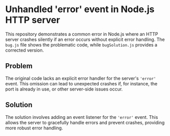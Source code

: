 # Unhandled 'error' event in Node.js HTTP server

This repository demonstrates a common error in Node.js where an HTTP server crashes silently if an error occurs without explicit error handling.  The `bug.js` file shows the problematic code, while `bugSolution.js` provides a corrected version.

## Problem

The original code lacks an explicit error handler for the server's `'error'` event. This omission can lead to unexpected crashes if, for instance, the port is already in use, or other server-side issues occur.

## Solution

The solution involves adding an event listener for the `'error'` event. This allows the server to gracefully handle errors and prevent crashes, providing more robust error handling.